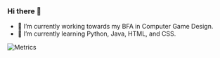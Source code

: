 ### Hi there 👋

<!--
**arit007/arit007** is a ✨ _special_ ✨ repository because its `README.md` (this file) appears on your GitHub profile.

Here are some ideas to get you started:

- 🔭 I’m currently working on ...
- 🌱 I’m currently working towards my BFA in Computer Game Design. 
- 👯 I’m looking to collaborate on ...
- 🤔 I’m currently learning Python, Java, HTML, and CSS.
- 💬 Ask me about ...
- 📫 How to reach me: ...
- 😄 Pronouns: ...
- ⚡ Fun fact: ...
-->

- 🌱 I’m currently working towards my BFA in Computer Game Design. 
- 🤔 I’m currently learning Python, Java, HTML, and CSS.


![Metrics](https://metrics.lecoq.io/arit007?template=classic&base.header=0&base.activity=0&base.community=0&base.repositories=0&isocalendar=1&languages=1&stars=1&isocalendar.duration=half-year&stars.limit=4&config.timezone=America%2FNew_York)
